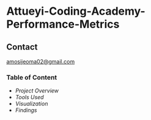 # Attueyi-Coding-Academy-Performance-Metrics
## Contact 
amosijeoma02@gmail.com 
### Table of Content 
- *Project Overview*
- *Tools Used*
- *Visualization*
- *Findings*
